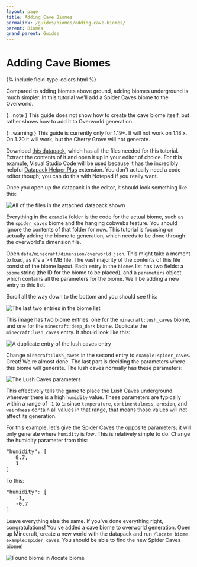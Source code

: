 ```yaml
---
layout: page
title: Adding Cave Biomes
permalink: /guides/biomes/adding-cave-biomes/
parent: Biomes
grand_parent: Guides
---
```


# Adding Cave Biomes

<head>
    {% include field-type-colors.html %}
</head>

Compared to adding biomes above ground, adding biomes underground is much simpler. In this tutorial we'll add a Spider Caves biome to the Overworld.

{: .note }
This guide does not show how to create the cave biome itself, but rather shows how to add it to Overworld generation.

{: .warning }
This guide is currently only for 1.19+. It will not work on 1.18.x. On 1.20 it will work, but the Cherry Grove will not generate.

Download [this datapack](/assets/files/guides/adding-cave-biomes/adding-cave-biomes-template.zip), which has all the files needed for this tutorial. Extract the contents of it and open it up in your editor of choice. For this example, Visual Studio Code will be used because it has the incredibly helpful [Datapack Helper Plus](https://marketplace.visualstudio.com/items?itemName=SPGoding.datapack-language-server) extension. You don't actually need a code editor though; you can do this with Notepad if you really want.

Once you open up the datapack in the editor, it should look something like this:

![All of the files in the attached datapack shown](/assets/images/guides/adding-cave-biomes/folder-structure.png)

Everything in the `example` folder is the code for the actual biome, such as the `spider_caves` biome and the hanging cobwebs feature. You should ignore the contents of that folder for now. This tutorial is focusing on actually adding the biome to generation, which needs to be done through the overworld's dimension file.

Open `data/minecraft/dimension/overworld.json`. This might take a moment to load, as it's a >4 MB file. The vast majority of the contents of this file consist of the biome layout. Each entry in the `biomes` list has two fields: a `biome` string (the ID for the biome to be placed), and a `parameters` object which contains all the parameters for the biome. We'll be adding a new entry to this list.

Scroll all the way down to the bottom and you should see this:

![The last two entries in the biome list](/assets/images/guides/adding-cave-biomes/last-biome-entries.png)

This image has two biome entries: one for the `minecraft:lush_caves` biome, and one for the `minecraft:deep_dark` biome. Duplicate the `minecraft:lush_caves` entry. It should look like this:

![A duplicate entry of the lush caves entry](/assets/images/guides/adding-cave-biomes/lush-caves-duplicate-entry.png)

Change `minecraft:lush_caves` in the second entry to `example:spider_caves`. Great! We're almost done. The last part is deciding the parameters where this biome will generate. The lush caves normally has these parameters:

![The Lush Caves parameters](/assets/images/guides/adding-cave-biomes/lush-caves-parameters.png)

This effectively tells the game to place the Lush Caves underground wherever there is a high `humidity` value. These parameters are typically within a range of `-1` to `1`: since `temperature`, `continentalness`, `erosion`, and `weirdness` contain all values in that range, that means those values will not affect its generation.

For this example, let's give the Spider Caves the opposite parameters; it will only generate where `humidity` is *low*. This is relatively simple to do. Change the humidity parameter from this:

<pre>
"humidity": [
   0.7,
   1
]
</pre>

To this:

<pre>
"humidity": [
   -1,
   -0.7
]
</pre>

Leave everything else the same. If you've done everything right, congratulations! You've added a cave biome to overworld generation. Open up Minecraft, create a new world with the datapack and run `/locate biome example:spider_caves`. You should be able to find the new Spider Caves biome!

![Found biome in /locate biome](/assets/images/guides/adding-cave-biomes/successful-biome-locate.png)

